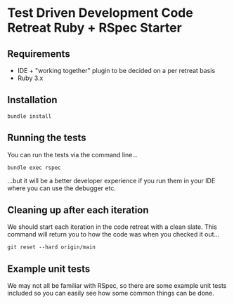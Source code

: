 # Test Driven Development Code Retreat Ruby + RSpec Starter

## Requirements

* IDE + "working together" plugin to be decided on a per retreat basis
* Ruby 3.x

## Installation

    bundle install

## Running the tests

You can run the tests via the command line...

    bundle exec rspec

...but it will be a better developer experience if you run them in your IDE where you can use the debugger etc. 

## Cleaning up after each iteration

We should start each iteration in the code retreat with a clean slate. This command will return you to how the code was when you checked it out...

    git reset --hard origin/main

## Example unit tests

We may not all be familiar with RSpec, so there are some example unit tests included so you can easily see how some common things can be done.
